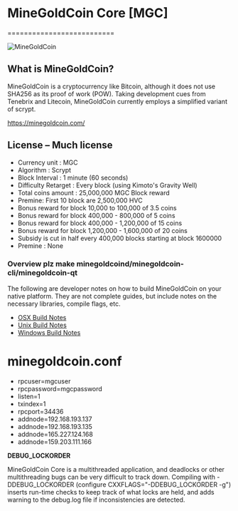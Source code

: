 # MineGoldCoin Core [MGC]
==========================

![MineGoldCoin]()

## What is MineGoldCoin? 
MineGoldCoin is a cryptocurrency like Bitcoin, although it does not use SHA256 as its proof of work (POW). Taking development cues from Tenebrix and Litecoin, MineGoldCoin currently employs a simplified variant of scrypt.

https://minegoldcoin.com/

## License – Much license

 - Currency unit : MGC
 - Algorithm : Scrypt
 - Block Interval : 1 minute (60 seconds)
 - Difficulty Retarget : Every block (using Kimoto's Gravity Well)
 - Total coins amount : 25,000,000 MGC
Block reward 
 - Premine: First 10 block are 2,500,000 HVC 
 - Bonus reward for block 10,000 to 100,000 of 3.5 coins
 - Bonus reward for block 400,000 - 800,000 of 5 coins
 - Bonus reward for block 400,000 - 1,200,000 of 15 coins
 - Bonus reward for block 1,200,000 - 1,600,000 of 20 coins
 - Subsidy is cut in half every 400,000 blocks starting at block 1600000
 - Premine : None
 
  
### Overview plz make minegoldcoind/minegoldcoin-cli/minegoldcoin-qt

  The following are developer notes on how to build MineGoldCoin on your native platform. They are not complete guides, but include notes on the necessary libraries, compile flags, etc.

  - [OSX Build Notes](doc/build-osx.md)
  - [Unix Build Notes](doc/build-unix.md)
  - [Windows Build Notes](doc/build-msw.md)

 
# minegoldcoin.conf
  - rpcuser=mgcuser
  - rpcpassword=mgcpassword
  - listen=1
  - txindex=1
  - rpcport=34436
  - addnode=192.168.193.137
  - addnode=192.168.193.135
  - addnode=165.227.124.168
  - addnode=159.203.111.166


**DEBUG_LOCKORDER**

MineGoldCoin Core is a multithreaded application, and deadlocks or other multithreading bugs
can be very difficult to track down. Compiling with -DDEBUG_LOCKORDER (configure
CXXFLAGS="-DDEBUG_LOCKORDER -g") inserts run-time checks to keep track of what locks
are held, and adds warning to the debug.log file if inconsistencies are detected.
